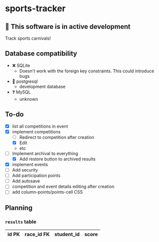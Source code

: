 # sports-tracker
## :construction: This software is in active development
Track sports carnivals!

## Database compatibility
* :x: SQLite
  * Doesn't work with the foreign key constraints. This could introduce bugs
* :construction: postgresql
  * development database
* :question: MySQL
  * unknown

## To-do
* [x] list all competitions in event
* [x] implement competitions
  * [ ] Redirect to competition after creation
  * [x] Edit
  * etc
* [ ] Implement archival to everything
  * [x] Add restore button to archived results
* [x] implement events
* [ ] Add security
* [ ] Add participation points
* [ ] Add autosave
* [ ] competition and event details editing after creation
* [ ] add column-points/points-cell CSS

## Planning
### `results` table
| id PK | race_id FK | student_id | score |
| ----- | ---------- | ---------- | ----- |
